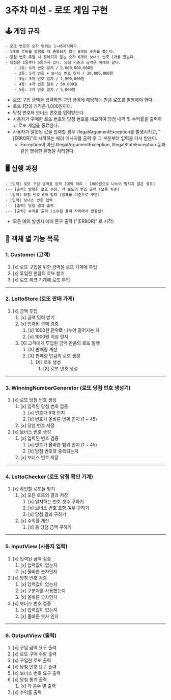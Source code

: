 # 3주차 미션 - 로또 게임 구현

## 🕹️ 게임 규칙
```
- 로또 번호의 숫자 범위는 1~45까지이다.
- 1개의 로또를 발행할 때 중복되지 않는 6개의 숫자를 뽑는다.
- 당첨 번호 추첨 시 중복되지 않는 숫자 6개와 보너스 번호 1개를 뽑는다.
- 당첨은 1등부터 5등까지 있다. 당첨 기준과 금액은 아래와 같다.
    - 1등: 6개 번호 일치 / 2,000,000,000원
    - 2등: 5개 번호 + 보너스 번호 일치 / 30,000,000원
    - 3등: 5개 번호 일치 / 1,500,000원
    - 4등: 4개 번호 일치 / 50,000원
    - 5등: 3개 번호 일치 / 5,000원
```
- 로또 구입 금액을 입력하면 구입 금액에 해당하는 만큼 로또를 발행해야 한다.
- 로또 1장의 가격은 1,000원이다.
- 당첨 번호와 보너스 번호를 입력받는다.
- 사용자가 구매한 로또 번호와 당첨 번호를 비교하여 당첨 내역 및 수익률을 출력하고 로또 게임을 종료한다.
- 사용자가 잘못된 값을 입력할 경우 IllegalArgumentException를 발생시키고, "[ERROR]"로 시작하는 에러 메시지를 출력 후 그 부분부터 입력을 다시 받는다.
  - Exception이 아닌 IllegalArgumentException, IllegalStateException 등과 같은 명확한 유형을 처리한다.

## 🖥️ 실행 과정
```
- [입력] 로또 구입 금액을 입력 [예외 처리 : 1000원으로 나누어 떨지지 않은 경우]
--- [출력] 발행한 로또 수량, 각 로또의 번호 출력 (오름 차순)
- [입력] 당첨 번호 6개 입력 (쉼표를 기준으로 구분)
- [입력] 보너스 번호 입력
--- [출력] 당첨 결과 출력
--- [출력] 수익률 출력 (소수점 둘쨰 자리에서 반올림)
```
- 모든 예외 발생시 에러 문구 출력 ("[ERROR]" 로 시작)

## 📁 객체 별 기능 목록
### 1. Customer (고객)
1. [x] 로또 구입을 위한 금액을 로또 가게에 투입
2. [x] 투입한 만큼의 로또 받기
3. [x] 로또 체크 기계에 로또 투입
---
### 2. LottoStore (로또 판매 가게)
1. [x] 금액 투입
   1. [x] 금액 입력 받기
   2. [x] 입력된 금액 검증
      1. [x] 1000원 단위로 나누어 떨어지는 지
      2. [x] 1000원 이상 인지
   3. [X] 고객에게 투입된 금액 만큼의 로또 발행
      1. [X] 판매량 계산
      2. [X] 판매량 만큼의 로또 생성
         1. [X] 로또 생성
            1. [X] 로또 번호 생성
---
### 3. WinningNumberGenerator (로또 당첨 번호 생성기)
1. [x] 로또 당첨 번호 생성
   1. [x] 입력된 당첨 번호 검증
      1. [x] 번호가 6개 인지
      2. [x] 번호가 올바른 범위 인지 (1 ~ 45)
   2. [x] 당첨 번호 저장
2. [x] 보너스 번호 생성
   1. [x] 입력된 번호 검증
      1. [x] 번호가 올바른 범위 인지 (1 ~ 45)
      2. [x] 당첨 번호와 중복되는지
   2. [x] 보너스 번호 저장
---
### 4. LottoChecker (로또 당첨 확인 기계)
1. [x] 확인할 로또들 받기
   1. [x] 모든 로또의 결과 저장
      1. [x] 일치하는 번호 갯수 구하기
      2. [x] 보너스 번호 포함 여부 구하기
      3. [x] 당첨 결과 구하기
   2. [x] 수익률 계산
      1. [x] 총 당첨 금액 구하기
---
### 5. InputView (사용자 입력)
1. [x] 입력된 금액 검증
   1. [x] 입력값이 없는지
   2. [x] 올바른 숫자인지
2. [x] 당첨 번호 검증
   1. [x] 입력값이 없는지
   2. [x] 구분자를 사용했는지
   3. [x] 올바른 숫자인지
3. [x] 보너스 번호 검증
   1. [x] 입력값이 없는지
   2. [x] 올바른 숫자 인지
---
### 6. OutputView (출력)
1. [x] 구입 금액 요구 출력
2. [x] 로또 구매 수량 출력
3. [x] 구입한 로또 출력
4. [x] 당첨 번호 요구 출력
5. [x] 보너스 번호 요구 출력
6. [x] 당첨 통계 출력
   1. [x] 각 등수 별 출력
7. [x] 수익률 출력
